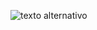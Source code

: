 ![texto alternativo]([https://drive.google.com/file/d/1_xl3eGgqYdRAigerGy4aHqzGhY6u8Tal/view?usp=share_link](https://drive.google.com/file/d/1B5NBmONdqV2Hau9bhRgIsEXwePJQTtz_/view))
